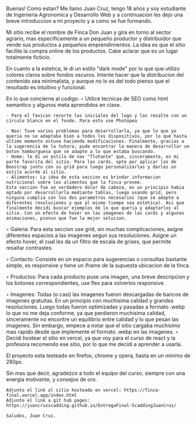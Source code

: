 Buenas! Como estan? Me llamo Juan Cruz, tengo 18 años y soy estudiante de Ingenieria Agronomica y Desarrollo Web y a continuacion les dejo una breve introduccion a mi proyecto y a como se fue formando.

  Mi sitio recibe el nombre de Finca Don Juan y gira en torno al sector agrario, mas especificamente a un pequeño productor y distribuidor que vende sus productos a pequeños emprendimientos. La idea es que el sitio facilite la compra online de los productos. Cabe aclarar que es un lugar totalmente ficticio.

 En cuanto a la estetica, le di un estilo "dark mode" por lo que que utilizo colores claros sobre fondos oscuros. Intente hacer que la distribucion del contenido sea minimalista, y aunque no lo es del todo pienso que el resultado es intuitivo y funcional.

  En lo que concierne al codigo: 
    ◦ Utilice tecnicas de SEO como html semantico y algunos meta aprendidos en clase.
    
    ◦ Para el favicon recorte las iniciales del logo y las resalte con un circulo blanco en el fondo. Para esto use Photopea
    
    ◦ Nav: Tuve varios problemas para desarrollarla, ya que lo que yo queria no se adaptaba bien a todos los dispositivos, por lo que hasta ultimo momento estuve haciendo modificaciones. Finalmente, gracias a la sugerencia de la tutora, pude encontrar la manera de desarrollar un boton hamburguesa que se adapte a lo que estaba buscando.
    ◦ Home: le di un estilo de nav "flotante" que, sinceramente, es mi parte favorita del sitio. Para las cards, opte por aplicar las de Boostrap junto con su grid para luego personalizarlas y darles un estilo acorde al sitio.
    ◦ Alimentos: La idea de esta seccion es brindar informacion nutricional sobre los alimentos que la finca provee.
    Esta seccion fue un verdadero dolor de cabeza, en un principio habia optado por desarrollarla mediante tablas, luego usando grid, pero ninguna cumplia con los dos parametros necesarios (que se adapte a diferentes resoluciones y que al mismo tiempo sea estetica). Asi que finalmente decidi buscar ejemplos de lo que queria y adaptarlos al sitio. Con un efecto de hover en las imagenes de las cards y algunas animaciones, pienso que fue la mejor solucion.
 
  ◦ Galeria: Para esta seccion use grid, sin muchas complicaciones, asigne diferentes espacios a las imagenes segun sus resoluciones. Asigne un efecto hover, el cual les da un filtro de escala de grises, que permite resaltar contrastes.
  
   ◦ Contacto: Consiste en un espacio para sugerencias o consultas bastante simple, es responsive y tiene un iframe de la supuesta ubicacion de la finca.
   
   ◦ Productos: Para cada producto puse una imagen, una breve descripcion y los botones correspondientes, use flex para volverlos responsive.
   
   ◦ Imagenes: Todas (o casi) las imagenes fueron descargadas de bancos de imagenes gratuitas. En un principio con muchisima calidad y grandes resoluciones. Luego todas fueron optimizadas y pasadas a formato .webp lo que no me deja conforme, ya que perdieron muchisima calidad, sinceramente no encontre un equilibrio entre calidad y lo que pesan las imagenes. Sin embargo, empece a notar que el sitio cargaba muchisimo mas rapido desde que implemente el formato .webp en las imagenes.
   ◦ Decidi hostear el sitio en vercel, ya que voy para el curso de react y la profesora recomendo ese sitio, por lo que me decidi a aprender a usarla.
   
   El proyecto esta testeado en firefox, chrome y opera, hasta en un minimo de 280px.
   
   Sin mas que decir, agradezco a todo el equipo del curso, siempre con una energia motivante, y consejos de oro.
    
    Adjunto el link al sitio hosteado en vercel: https://finca-final.vercel.app/index.html
    Adjunto el link a git hub pages: https://juancruzscadding.github.io/EntregaFinal-ScaddingJuanCruz/
    
    Saludos, Juan Cruz.
    
